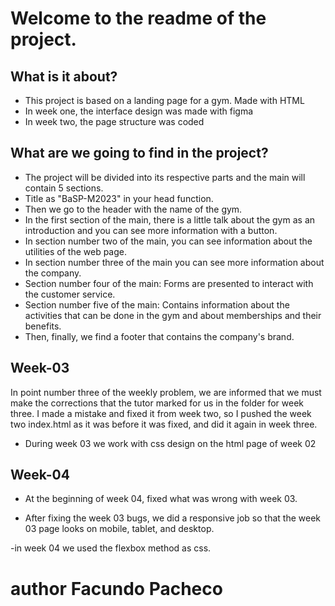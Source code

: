 # Welcome to the readme of the project.
## What is it about?
- This project is based on a landing page for a gym. Made with HTML
- In week one, the interface design was made with figma
- In week two, the page structure was coded

## What are we going to find in the project?
- The project will be divided into its respective parts and the main will contain 5 sections.
- Title as "BaSP-M2023" in your head function.
- Then we go to the header with the name of the gym.
- In the first section of the main, there is a little talk about the gym as an introduction and you can see more information with a button.
- In section number two of the main, you can see information about the utilities of the web page.
- In section number three of the main you can see more information about the company.
- Section number four of the main: Forms are presented to interact with the customer service.
- Section number five of the main: Contains information about the activities that can be done in the gym and about memberships and their benefits.
- Then, finally, we find a footer that contains the company's brand.

## Week-03
In point number three of the weekly problem, we are informed that we must make the corrections that the tutor marked for us in the folder for week three. I made a mistake and fixed it from week two, so I pushed the week two index.html as it was before it was fixed, and did it again in week three.

- During week 03 we work with css design on the html page of week 02

## Week-04
- At the beginning of week 04, fixed what was wrong with week 03.

- After fixing the week 03 bugs, we did a responsive job so that the week 03 page looks on mobile, tablet, and desktop.

-in week 04 we used the flexbox method as css.

# author Facundo Pacheco

